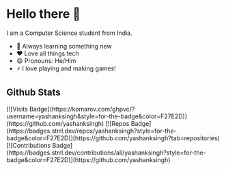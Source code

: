 # Hello there 👋

I am a Computer Science student from India.

- 🌱 Always learning something new
- ❤️ Love all things tech
- 😄 Pronouns: He/Him
- ⚡ I love playing and making games!
<!--
**yashanksingh/yashanksingh** is a ✨ _special_ ✨ repository because its `README.md` (this file) appears on your GitHub profile.

Here are some ideas to get you started:

- 🔭 I’m currently working on ...
- 🌱 I’m currently learning ...
- 👯 I’m looking to collaborate on ...
- 🤔 I’m looking for help with ...
- 💬 Ask me about ...
- 📫 How to reach me: ...
- 😄 Pronouns: ...
- ⚡ Fun fact: ...
-->


Github Stats
------
<span align="center">
  [![Visits Badge](https://komarev.com/ghpvc/?username=yashanksingh&style=for-the-badge&color=F27E2D)](https://github.com/yashanksingh)
  [![Repos Badge](https://badges.strrl.dev/repos/yashanksingh?style=for-the-badge&color=F27E2D)](https://github.com/yashanksingh?tab=repositories)
  [![Contributions Badge](https://badges.strrl.dev/contributions/all/yashanksingh?style=for-the-badge&color=F27E2D)](https://github.com/yashanksingh)
</span>
